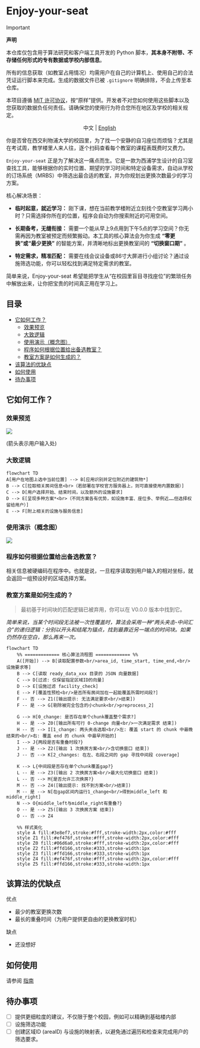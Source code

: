 # Enjoy-your-seat



> [!IMPORTANT]
> **声明**
>
> 本仓库仅包含用于算法研究和客户端工具开发的 Python 脚本，**其本身不附带、不存储任何形式的专有数据或学校内部信息**。
>
> 所有的信息获取（如教室占用情况）均需用户在自己的计算机上、使用自己的合法凭证运行脚本来完成。生成的数据文件已被 `.gitignore` 明确排除，不会上传至本仓库。
>
> 本项目遵循 [MIT 许可协议](LICENSE)，按“原样”提供。开发者不对您如何使用这些脚本以及您获取的数据负任何责任。请确保您的使用行为符合您所在地区及学校的相关规定。


<p align="center">中文 | <a href="./README.md">English</a></p>

你是否曾在西交利物浦大学的校园里，为了找一个安静的自习座位而烦恼？尤其是在考试周，教学楼里人来人往，逐个扫码查看每个教室的课程表既费时又费力。

`Enjoy-your-seat` 正是为了解决这一痛点而生。它是一款为西浦学生设计的自习室查找工具，能够根据你的实时位置、期望的学习时间和特定设备需求，自动从学校的订场系统（MRBS）中筛选出最合适的教室，并为你规划出更换次数最少的学习方案。

核心解决场景：
* **临时起意，就近学习：** 刚下课，想在当前教学楼附近立刻找个空教室学习两小时？只需选择你所在的位置，程序会自动为你搜索附近的可用空间。

* **长期备考，无缝衔接：** 需要一个能从早上9点用到下午5点的学习空间？你无需再因为教室被预定而频繁搬动。本工具的核心算法会为你生成 **“零更换”或“最少更换”** 的智能方案，并清晰地标出更换教室间的 **“切换窗口期”** 。

* **特定需求，精准匹配：** 需要在线会议设备或86寸大屏进行小组讨论？通过设施筛选功能，你可以轻松找到满足特定需求的教室。

简单来说，Enjoy-your-seat 希望能把学生从“在校园里盲目寻找座位”的繁琐任务中解放出来，让你把宝贵的时间真正用在学习上。

## 目录

* [它如何工作？](#它如何工作)
    * [效果预览](#效果预览)
    * [大致逻辑](#大致逻辑)
    * [使用演示（概念图）](#使用演示概念图)
    * [程序如何根据位置给出备选教室？](#程序如何根据位置给出备选教室)
    * [教室方案是如何生成的？](#教室方案是如何生成的)
* [该算法的优缺点](#该算法的优缺点)
* [如何使用](#如何使用)
* [待办事项](#待办事项)

## 它如何工作？

### 效果预览

![](Schematic%20diagram.jpg)

(箭头表示用户输入处)


### 大致逻辑

```mermaid
flowchart TD
A[用户在地图上选中当前位置] --> B[应用识别并定位附近的建筑物*]
B --> C[拉取相关房间信息<br>（若部署在学校官方服务器上，则可直接使用内置数据）]
C --> D[用户选择开始、结束时间，以及额外的设施要求]
D --> E[呈现多种方案*<br>（不同方案各有优势，如设施丰富、座位多、举例近……但选择权留给用户）]
E --> F[附上相关的设施与服务信息]
```

### 使用演示（概念图）

![](concept-demo.png)

### 程序如何根据位置给出备选教室？

相关信息被硬编码在程序中。也就是说，一旦程序读取到用户输入的相对坐标，就会返回一组预设好的区域选择方案。

### 教室方案是如何生成的？

> 最初基于时间块的匹配逻辑已被弃用，你可以在 V0.0.0 版本中找到它。

_简单来说，当某个时间段无法被一次性覆盖时，算法会采用一种“两头夹击-中间汇合”的递归逻辑：分别以开头和结尾为锚点，找到最靠近另一端点的时间块。如果仍然存在空白，那么再来一次。_

```mermaid
flowchart TD
    %% ============= 核心算法流程图 ============= %%
    A([开始]) --> B[读取配置参数<br/>area_id, time_start, time_end,<br/>设施要求等]
    B --> C[读取 ready_data_xxx 目录的 JSON 向量数据]
    C --> D[过滤: 仅保留指定区域ID的向量]
    D --> E[设施过滤 facility_check]
    E --> F[覆盖性预检<br/>是否所有房间加在一起能覆盖所需时间段?]
    F -- 否 --> Z1([输出提示: 无法满足要求<br/>结束])
    F -- 是 --> G[剔除被完全包含的小chunk<br/>preprocess_2]

    G --> H[0_change: 是否存在单个chunk覆盖整个需求?]
    H -- 是 --> Z0([输出所有可行 0-change 向量<br/>一次满足需求 结束])
    H -- 否 --> I[1_change: 两头夹击选取<br/>左: 覆盖 start 的 chunk 中最晚结束的<br/>右: 覆盖 end 的 chunk 中最早开始的]
    I --> J{两段是否有重叠时段?}
    J -- 是 --> Z2([输出 1 次换房方案<br/>含切换窗口 结束])
    J -- 否 --> K[2_changes: 在左、右段之间的 gap 寻找中间段 coverage]
    
    K --> L{中间段是否存在单个chunk覆盖gap?}
    L -- 是 --> Z3([输出 2 次换房方案<br/>最大化切换窗口 结束])
    L -- 否 --> M{是否允许三次换房?}
    M -- 否 --> Z4([输出提示: 找不到方案<br/>结束])
    M -- 是 --> N[在gap区间内运行1_change<br/>得到middle_left 和 middle_right]
    N --> O{middle_left与middle_right有重叠?}
    O -- 是 --> Z5([输出 3 次换房方案 结束])
    O -- 否 --> Z4

    %% 样式美化
    style A fill:#3e8ef7,stroke:#fff,stroke-width:2px,color:#fff
    style Z1 fill:#ef476f,stroke:#fff,stroke-width:2px,color:#fff
    style Z0 fill:#06d6a0,stroke:#fff,stroke-width:2px,color:#fff
    style Z2 fill:#ffd166,stroke:#333,stroke-width:1px
    style Z3 fill:#ffd166,stroke:#333,stroke-width:1px
    style Z4 fill:#ef476f,stroke:#fff,stroke-width:2px,color:#fff
    style Z5 fill:#ffd166,stroke:#333,stroke-width:1px

```

## 该算法的优缺点

优点

  - 最少的教室更换次数
  - 最长的重叠时间（为用户提供更自由的更换教室时机）

缺点
  - 还没想好

## 如何使用

请参阅 [指南](quick-start-hans.md)

## 待办事项

  - [ ] 提供更细粒度的建议，不仅限于整个校园，例如可以精确到基础楼内部
  - [ ] 设施筛选功能
  - [ ] 创建区域ID (areaID) 与设施的映射表，以避免通过遍历和检查来完成用户的筛选要求。
